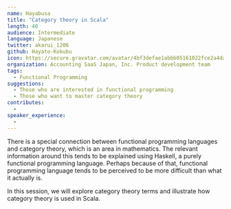 ```yaml
---
name: Hayabusa
title: "Category theory in Scala"
length: 40
audience: Intermediate
language: Japanese
twitter: akarui_1206
github: Hayato-Kokubu
icon: https://secure.gravatar.com/avatar/4bf3defae1abbb05161022fce2a4dadc
organization: Accounting SaaS Japan, Inc. Product development team
tags:
  - Functional Programming
suggestions:
  - Those who are interested in functional programming
  - Those who want to master category theory
contributes:
  - 
speaker_experience:
  - 
---
```

There is a special connection between functional programming languages and category theory, which is an area in mathematics. The relevant information around this tends to be explained using Haskell, a purely functional programming language. Perhaps because of that, functional programming language tends to be perceived to be more difficult than what it actually is.

In this session, we will explore category theory terms and illustrate how category theory is used in Scala.
